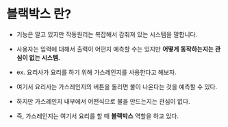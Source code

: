 # 블랙박스 란?

* 기능은 알고 있지만 작동원리는 복잡해서 감춰져 있는 시스템을 말합니다.

* 사용자는 입력에 대해서 출력이 어떤지 예측할 수는 있지만 **어떻게 동작하는지는 관심이 없는 시스템.**

* ex. 요리사가 요리를 하기 위해 가스레인지를 사용한다고 해보자.

* 여기서 요리사는 가스레인지의 버튼을 돌리면 불이 나온다는 것을 예측할 수 있다.

* 하지만 가스레인지 내부에서 어떤식으로 불을 만드는지는 관심이 없다.

* 즉, 가스레인지는 여기서 요리를 할 때 **블랙박스** 역할을 하고 있다.


